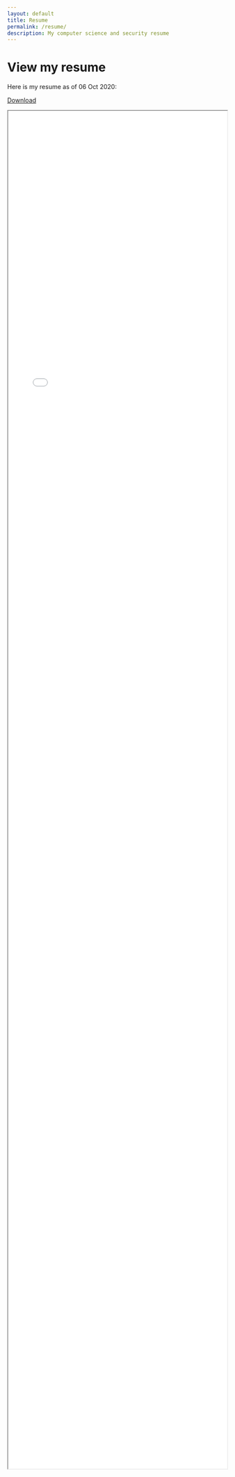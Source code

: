 ```yaml
---
layout: default
title: Resume
permalink: /resume/
description: My computer science and security resume
---
```


# View my resume

Here is my resume as of 06 Oct 2020:

[Download](https://adrianself.me/assets/other/Resume_10062020.pdf)

<iframe src="/assets/other/Resume_10062020.pdf" height="80%" width="100%">
